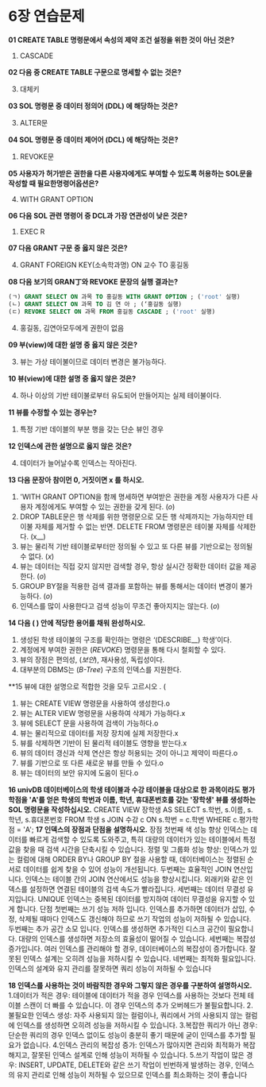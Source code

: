 # 6장 연습문제

**01 CREATE TABLE 명령문에서 속성의 제약 조건 설정을 위한 것이 아닌 것은?**

1. CASCADE

**02 다음 중 CREATE TABLE 구문으로 명세할 수 없는 것은?**


3. 대체키


**03 SOL 명령문 중 데이터 정의어 (DDL) 에 해당하는 것은?**


3. ALTER문


**04 SOL 명령문 중 데이터 제어어 (DCL) 에 해당하는 것은?**

1. REVOKE문

**05 사용자가 허가받은 권한을 다른 사용자에게도 부여할 수 있도록 허용하는 SOL문을 작성할 때 필요한명령어옵션은?**


4. WITH GRANT OPTION

**06 다음 SOL 관련 명령어 중 DCL과 가장 연관성이 낮은 것은?**

1. EXEC
R

**07 다음 GRANT 구문 중 옳지 않은 것은?**


4. GRANT FOREIGN KEY(소속학과명) ON 교수 TO 홍길동

**08 다음 보기의 GRAN丁와 REVOKE 문장의 실행 결과는?**

```sql
(ㄱ) GRANT SELECT ON 과목 TO 홍길동 WITH GRANT OPTION ; ('root' 실행)
(ㄴ) GRANT SELECT ON 과목 TO 김 연 아 ; (‘홍길동 실행)
(ㄷ) REVOKE SELECT ON 과목 FROM 홍길동 CASCADE ; ('root' 실행)
```


4. 홍길동, 김연아모두에게 권한이 없음

**09 부(view)에 대한 설명 중 옳지 않은 것은?**


3. 뷰는 가상 테이불이므로 데이터 변경은 불가능하다.


**10 뷰(view)에 대한 설명 중 옳지 않은 것은?**


4. 하나 이상의 기반 테이불로부터 유도되어 만들어지는 실제 테이불이다.

**11 뷰를 수정할 수 있는 경우는?**

1. 특정 기반 데이블의 부분 행을 갖는 단순 뷰인 경우


**12 인덱스에 관한 설명으로 옳지 않은 것은?**


4. 데이터가 늘어날수록 인덱스는 작아진다.

**13 다음 문장아 참이먼 0, 거짓이면 x 를 하시오.**

1. 'WITH GRANT OPTION을 함께 명세하면 부여받은 권한을 계정 사용자가 다른 사용자 계정에게도 부여할 수 있는 권한을 갖게 된다. (_o_)
2. DROP TABLE문은 행 삭제를 위한 명령문으로 모든 행 삭제까지는 가능하지만 테이불 자체를 제거할 수 없는 반면. DELETE FROM 명령문은 테이불 자체를 삭제한다. (x__)
3. 뷰는 물리적 기반 테이블로부터만 정의될 수 있고 또 다른 뷰를 기반으로는 정의될 수 없다. (_x_)
4. 뷰는 데이터는 직접 갖지 않지만 검색할 경우, 항상 실시간 정확한 데이터 값을 제공한다. (_o_)
5. GROUP BY절을 적용한 검색 결과를 포함하는 뷰를 통해서는 데이터 변경이 불가능하다. (_o_)
6. 인덱스를 많이 사용한다고 검색 성능이 무조건 좋아지지는 않는다. (_o_)

**14 다음 ( ) 안에 적당한 용어를 채워 완성하시오.**

1. 생성된 학생 테이불의 구조를 확인하는 명령은 ‘(DESCRIBE__) 학생’이다.
2. 계정에게 부여한 권한은 (_REVOKE_) 명령문을 통해 다시 철회할 수 있다.
3. 뷰의 장점은 편의성, (_보안_), 재사용성, 독립성이다.
4. 대부분의 DBMS는 (_B-Tree_) 구조의 인덱스를 지원한다.

**15 뷰에 대한 설명으로 적합한 것을 모두 고르시오 . (

1. 뷰는 CREATE VIEW 명령문을 사용하여 생성한다.o
2. 뷰는 ALTER VIEW 명령문을 사용하여 삭제가 가능하다.x
3. 뷰에 SELECT 문을 사용하여 검색이 가능하다.o
4. 뷰는 물리적으로 데이터를 저장 장치에 실제 저장한다.x
5. 뷰를 삭제하면 기반이 된 물리적 테이블도 영향을 받는다.x
6. 뷰의 데이터 갱신과 삭제 연산은 항상 허용되는 것이 아니고 제약이 따른다.o
7. 뷰를 기반으로 또 다른 새로운 뷰를 만들 수 있다.o
8. 뷰는 데이터의 보안 유지에 도움이 된다.o

**16 univDB 데이터베이스의 학생 테이블과 수강 테이블을 대상으로 한 과목이라도 평가학점을 'A'를 얻은 학생의 학번과 이름, 학년, 휴대폰번호를 갖는 '장학생' 뷰를 생성하는 SOL 명령문을 작성하십시오.**
CREATE VIEW 장학생 AS
SELECT s.학번, s.이름, s.학년, s.휴대폰번호
FROM 학생 s
JOIN 수강 c ON s.학번 = c.학번
WHERE c.평가학점 = 'A';
**17 인덱스의 장점과 단점을 설명하시오.**
장점
첫번째 색 성능 향상 인덱스는 데이터를 빠르게 검색할 수 있도록 도와주고, 특히 대량의 데이터가 있는 테이블에서 특정 값을 찾을 때 검색 시간을 단축시킬 수 있습니다.
정렬 및 그룹화 성능 향상: 인덱스가 있는 컬럼에 대해 ORDER BY나 GROUP BY 절을 사용할 때, 데이터베이스는 정렬된 순서로 데이터를 쉽게 찾을 수 있어 성능이 개선됩니다.
두번째는 효율적인 JOIN 연산입니다. 인덱스는 테이블 간의 JOIN 연산에서도 성능을 향상시킵니다. 외래키와 같은 인덱스를 설정하면 연결된 테이블의 검색 속도가 빨라집니다.
세번째는 데이터 무결성 유지입니다. UNIQUE 인덱스는 중복된 데이터를 방지하여 데이터 무결성을 유지할 수 있게 합니다.
단점
첫번째는 쓰기 성능 저하 입니다. 인덱스를 추가하면 데이터가 삽입, 수정, 삭제될 때마다 인덱스도 갱신해야 하므로 쓰기 작업의 성능이 저하될 수 있습니다.
두번째는 추가 공간 소모 입니다. 인덱스를 생성하면 추가적인 디스크 공간이 필요합니다. 대량의 인덱스를 생성하면 저장소의 효율성이 떨어질 수 있습니다.
세번째는 복잡성 증가입니다. 여러 인덱스를 관리해야 할 경우, 데이터베이스의 복잡성이 증가합니다. 잘못된 인덱스 설계는 오히려 성능을 저하시킬 수 있습니다.
네번째는 최적화 필요입니다. 인덱스의 설계와 유지 관리를 잘못하면 쿼리 성능이 저하될 수 있습니다

**18 인덱스를 사용하는 것이 바람직한 경우와 그렇지 않은 경우를 구분하여 설명하시오.**
1.데이터가 적은 경우:
테이블에 데이터가 적을 경우 인덱스를 사용하는 것보다 전체 테이블 스캔이 더 빠를 수 있습니다. 이 경우 인덱스의 추가 오버헤드가 불필요합니다.
2.불필요한 인덱스 생성:
자주 사용되지 않는 컬럼이나, 쿼리에서 거의 사용되지 않는 컬럼에 인덱스를 생성하면 오히려 성능을 저하시킬 수 있습니다.
3.복잡한 쿼리가 아닌 경우:
단순한 쿼리의 경우 인덱스 없이도 성능이 충분히 좋기 때문에 굳이 인덱스를 추가할 필요가 없습니다.
4.인덱스 관리의 복잡성 증가:
인덱스가 많아지면 관리와 최적화가 복잡해지고, 잘못된 인덱스 설계로 인해 성능이 저하될 수 있습니다.
5.쓰기 작업이 많은 경우:
INSERT, UPDATE, DELETE와 같은 쓰기 작업이 빈번하게 발생하는 경우, 인덱스의 유지 관리로 인해 성능이 저하될 수 있으므로 인덱스를 최소화하는 것이 좋습니다
